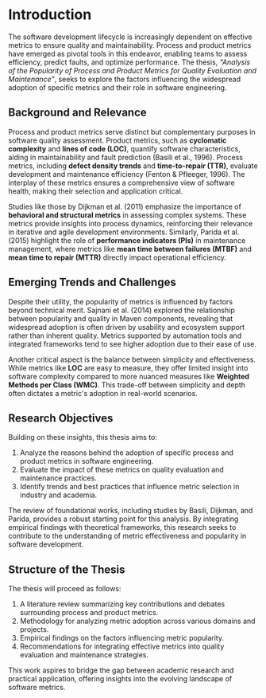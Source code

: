# Introduction

The software development lifecycle is increasingly dependent on effective metrics to ensure quality and maintainability. Process and product metrics have emerged as pivotal tools in this endeavor, enabling teams to assess efficiency, predict faults, and optimize performance. The thesis, *"Analysis of the Popularity of Process and Product Metrics for Quality Evaluation and Maintenance"*, seeks to explore the factors influencing the widespread adoption of specific metrics and their role in software engineering.

## Background and Relevance

Process and product metrics serve distinct but complementary purposes in software quality assessment. Product metrics, such as **cyclomatic complexity** and **lines of code (LOC)**, quantify software characteristics, aiding in maintainability and fault prediction (Basili et al., 1996). Process metrics, including **defect density trends** and **time-to-repair (TTR)**, evaluate development and maintenance efficiency (Fenton & Pfleeger, 1996). The interplay of these metrics ensures a comprehensive view of software health, making their selection and application critical.

Studies like those by Dijkman et al. (2011) emphasize the importance of **behavioral and structural metrics** in assessing complex systems. These metrics provide insights into process dynamics, reinforcing their relevance in iterative and agile development environments. Similarly, Parida et al. (2015) highlight the role of **performance indicators (PIs)** in maintenance management, where metrics like **mean time between failures (MTBF)** and **mean time to repair (MTTR)** directly impact operational efficiency.

## Emerging Trends and Challenges

Despite their utility, the popularity of metrics is influenced by factors beyond technical merit. Sajnani et al. (2014) explored the relationship between popularity and quality in Maven components, revealing that widespread adoption is often driven by usability and ecosystem support rather than inherent quality. Metrics supported by automation tools and integrated frameworks tend to see higher adoption due to their ease of use.

Another critical aspect is the balance between simplicity and effectiveness. While metrics like **LOC** are easy to measure, they offer limited insight into software complexity compared to more nuanced measures like **Weighted Methods per Class (WMC)**. This trade-off between simplicity and depth often dictates a metric's adoption in real-world scenarios.

## Research Objectives

Building on these insights, this thesis aims to:
1. Analyze the reasons behind the adoption of specific process and product metrics in software engineering.
2. Evaluate the impact of these metrics on quality evaluation and maintenance practices.
3. Identify trends and best practices that influence metric selection in industry and academia.

The review of foundational works, including studies by Basili, Dijkman, and Parida, provides a robust starting point for this analysis. By integrating empirical findings with theoretical frameworks, this research seeks to contribute to the understanding of metric effectiveness and popularity in software development.

## Structure of the Thesis

The thesis will proceed as follows:
1. A literature review summarizing key contributions and debates surrounding process and product metrics.
2. Methodology for analyzing metric adoption across various domains and projects.
3. Empirical findings on the factors influencing metric popularity.
4. Recommendations for integrating effective metrics into quality evaluation and maintenance strategies.

This work aspires to bridge the gap between academic research and practical application, offering insights into the evolving landscape of software metrics.
